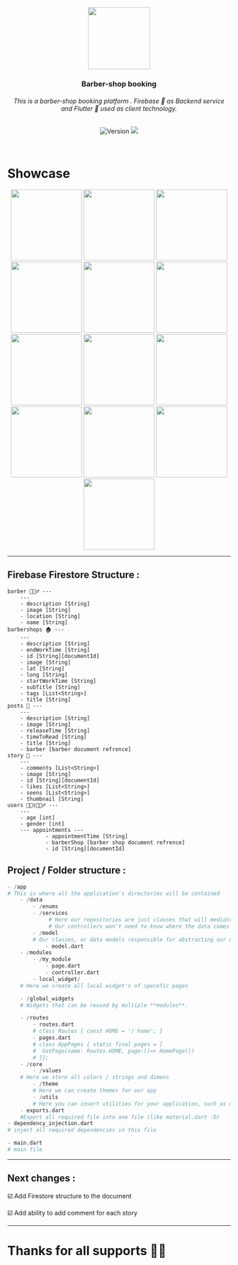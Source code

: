 <p align="center">
    <img src="https://github.com/mahmoud-eslami/barber_booking/blob/master/screen_shots/MOCKUP-1.png" width="140">
    <h3 align="center">Barber-shop booking</h3>
    <h6 align="center">This is a barber-shop booking platform . Firebase 💛 as Backend service and Flutter 💙 used as client technology.</h6>
    <p align="center">
    <span>
        <img src="https://forthebadge.com/images/badges/built-with-love.svg" alt="Version">
        <img src="https://forthebadge.com/images/badges/open-source.svg">
    </span>
</p><br>

# Showcase

<p align="center">
<img src="https://raw.githubusercontent.com/mahmoud-eslami/barber_booking/master/screen_shots/1.png" width="160"> <img src="https://raw.githubusercontent.com/mahmoud-eslami/barber_booking/master/screen_shots/2.png" width="160">
<img src="https://raw.githubusercontent.com/mahmoud-eslami/barber_booking/master/screen_shots/3.png" width="160">
<img src="https://raw.githubusercontent.com/mahmoud-eslami/barber_booking/master/screen_shots/4.png" width="160">
<img src="https://raw.githubusercontent.com/mahmoud-eslami/barber_booking/master/screen_shots/5.png" width="160">
<img src="https://raw.githubusercontent.com/mahmoud-eslami/barber_booking/master/screen_shots/6.png" width="160">
<img src="https://raw.githubusercontent.com/mahmoud-eslami/barber_booking/master/screen_shots/7.png" width="160">
<img src="https://raw.githubusercontent.com/mahmoud-eslami/barber_booking/master/screen_shots/8.png" width="160">
<img src="https://raw.githubusercontent.com/mahmoud-eslami/barber_booking/master/screen_shots/9.png" width="160">
<img src="https://raw.githubusercontent.com/mahmoud-eslami/barber_booking/master/screen_shots/10.png" width="160">
<img src="https://raw.githubusercontent.com/mahmoud-eslami/barber_booking/master/screen_shots/11.png" width="160">
<img src="https://raw.githubusercontent.com/mahmoud-eslami/barber_booking/master/screen_shots/12.png" width="160">
<img src="https://raw.githubusercontent.com/mahmoud-eslami/barber_booking/master/screen_shots/13.png" width="160">
</p>

---
## Firebase Firestore Structure :
```
barber 💇🏻‍♂️ ---
	---
	- description [String]
	- image [String]
	- location [String]
	- name [String]
barbershops 🏠 ---
	---
	- description [String]
	- endWorkTime [String]
	- id [String][documentId]
	- image [String]
	- lat [String]
	- long [String]
	- startWorkTime [String]
	- subTitle [String]
	- tags [List<String>]
	- title [String]
posts 🌁 ---
	---
	- description [String]
	- image [String]
	- releaseTime [String]
	- timeToRead [String]
	- title [String]
	- barber [barber document refrence]
story 🌃 ---
	---
	- comments [List<String>]
	- image [String]
	- id [String][documentId]
	- likes [List<String>]
	- seens [List<String>]
	- thumbnail [String]
users 🙋🏻‍♀️🙋🏻‍♂️ ---
	---
	- age [int]
	- gender [int]
	--- appointments ---
			- appointmentTime [String]
			- barberShop [barber shop document refrence]
			- id [String][documentId]
```

## Project / Folder structure :

```python
- /app  
# This is where all the application's directories will be contained  
    - /data
        - /enums 
        - /services
             # Here our repositories are just classes that will mediate the communication between our controller and our data.
             # Our controllers won't need to know where the data comes from, and you can use more than one repository on a controller if you need to.
        - /model
        # Our classes, or data models responsible for abstracting our objects.
            - model.dart
    - /modules
        - /my_module
            - page.dart
            - controller.dart
	    - local_widget/
	# Here we create all local widget's of specefic pages

    - /global_widgets 
    # Widgets that can be reused by multiple **modules**.  

    - /routes
        - routes.dart
        # class Routes { const HOME = '/ home'; }  
        - pages.dart
        # class AppPages { static final pages = [  
        #  GetPage(name: Routes.HOME, page:()=> HomePage()) 
        # ]};  
    - /core
        - /values
	# Here we store all colors / strings and dimens
        - /theme
        # Here we can create themes for our app
        - /utils
        # Here you can insert utilities for your application, such as masks, form keys or widgets
	- exports.dart
	#Export all required file into one file (like material.dart :D)
- dependency_injection.dart
# inject all required dependencies in this file

- main.dart  
# main file
```

----
## Next changes : 

☑️ Add Firestore structure to the document

☑️ Add ability to add comment for each story

----
# Thanks for all supports 🙏🏻

